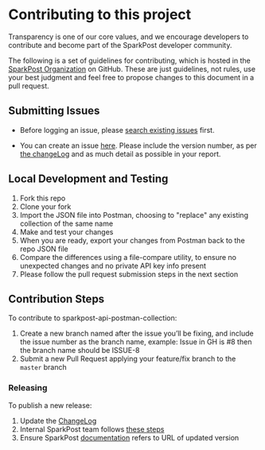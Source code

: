 # Contributing to this project

Transparency is one of our core values, and we encourage developers to contribute and become part of the SparkPost developer community.

The following is a set of guidelines for contributing,
which is hosted in the [SparkPost Organization](https://github.com/sparkpost) on GitHub.
These are just guidelines, not rules, use your best judgment and feel free to
propose changes to this document in a pull request.

## Submitting Issues

* Before logging an issue, please [search existing issues](https://github.com/SparkPost/sparkpost-api-postman-collection/issues?q=is%3Aissue+is%3Aopen) first.

* You can create an issue [here](https://github.com/SparkPost/sparkpost-api-postman-collection/issues/new).  Please include the version number, as per [the changeLog](CHANGELOG.md) and as much detail as possible in your report.

## Local Development and Testing

1. Fork this repo
1. Clone your fork
1. Import the JSON file into Postman, choosing to "replace" any existing collection of the same name
1. Make and test your changes
1. When you are ready, export your changes from Postman back to the repo JSON file
1. Compare the differences using a file-compare utility, to ensure no unexpected changes and no private API key info present
1. Please follow the pull request submission steps in the next section

## Contribution Steps

To contribute to sparkpost-api-postman-collection:

1. Create a new branch named after the issue you’ll be fixing, and include the issue number as the branch name, example: Issue in GH is #8 then the branch name should be ISSUE-8
1. Submit a new Pull Request applying your feature/fix branch to the `master` branch

### Releasing

To publish a new release:

1. Update the [ChangeLog](CHANGELOG.md)
1. Internal SparkPost team follows [these steps](https://confluence.int.messagesystems.com/display/ENG/SparkPost+Public+Postman+Collection)
1. Ensure SparkPost [documentation](https://github.com/SparkPost/sparkpost-api-documentation) refers to URL of updated version